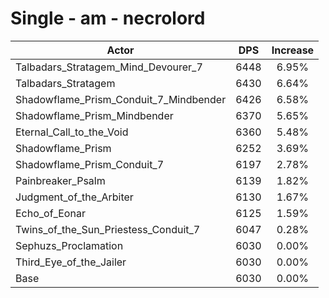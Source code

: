 # Single - am - necrolord
| Actor | DPS | Increase |
|---|:---:|:---:|
|Talbadars_Stratagem_Mind_Devourer_7|6448|6.95%|
|Talbadars_Stratagem|6430|6.64%|
|Shadowflame_Prism_Conduit_7_Mindbender|6426|6.58%|
|Shadowflame_Prism_Mindbender|6370|5.65%|
|Eternal_Call_to_the_Void|6360|5.48%|
|Shadowflame_Prism|6252|3.69%|
|Shadowflame_Prism_Conduit_7|6197|2.78%|
|Painbreaker_Psalm|6139|1.82%|
|Judgment_of_the_Arbiter|6130|1.67%|
|Echo_of_Eonar|6125|1.59%|
|Twins_of_the_Sun_Priestess_Conduit_7|6047|0.28%|
|Sephuzs_Proclamation|6030|0.00%|
|Third_Eye_of_the_Jailer|6030|0.00%|
|Base|6030|0.00%|
